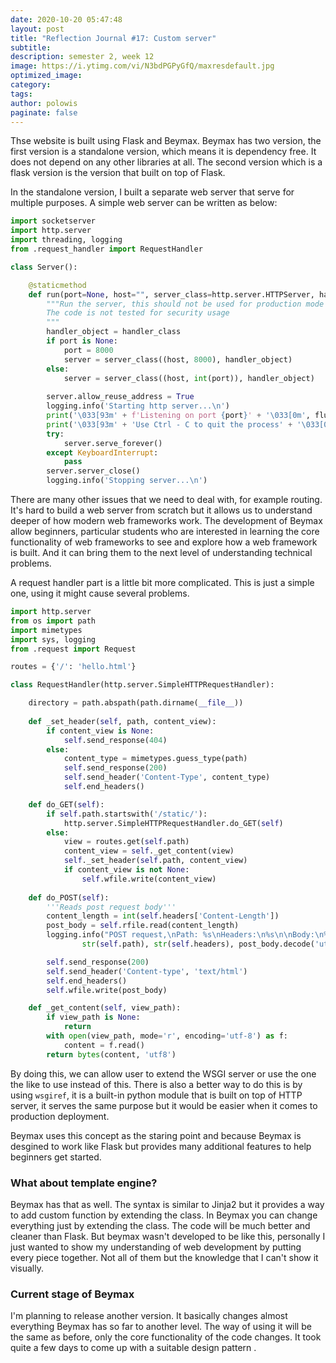 ```yaml
---
date: 2020-10-20 05:47:48
layout: post
title: "Reflection Journal #17: Custom server"
subtitle:
description: semester 2, week 12
image: https://i.ytimg.com/vi/N3bdPGPyGfQ/maxresdefault.jpg
optimized_image:
category:
tags:
author: polowis
paginate: false
---
```


Thse website is built using Flask and Beymax. Beymax has two version, the first version is a standalone version, which means it is dependency free. It does not depend on any other libraries at all. The second version which is a flask version is the version that built on top of Flask. 

In the standalone version, I built a separate web server that serve for multiple purposes. A simple web server can be written as below:

```py
import socketserver
import http.server
import threading, logging
from .request_handler import RequestHandler

class Server():

    @staticmethod
    def run(port=None, host="", server_class=http.server.HTTPServer, handler_class=RequestHandler):
        """Run the server, this should not be used for production mode
        The code is not tested for security usage
        """
        handler_object = handler_class
        if port is None:
            port = 8000
            server = server_class((host, 8000), handler_object)
        else:
            server = server_class((host, int(port)), handler_object)
            
        server.allow_reuse_address = True
        logging.info('Starting http server...\n')
        print('\033[93m' + f'Listening on port {port}' + '\033[0m', flush=True)
        print('\033[93m' + 'Use Ctrl - C to quit the process' + '\033[0m', flush=True)
        try:
            server.serve_forever()
        except KeyboardInterrupt:
            pass
        server.server_close()
        logging.info('Stopping server...\n')
```

There are many other issues that we need to deal with, for example routing. It's hard to build a web server from scratch but it allows us to understand deeper of how modern web frameworks work. The development of Beymax allow beginners, particular students who are interested in learning the core functionality of web frameworks to see and explore how a web framework is built. And it can bring them to the next level of understanding technical problems. 

A request handler part is a little bit more complicated. This is just a simple one, using it might cause several problems. 

```py
import http.server
from os import path
import mimetypes
import sys, logging
from .request import Request

routes = {'/': 'hello.html'}

class RequestHandler(http.server.SimpleHTTPRequestHandler):

    directory = path.abspath(path.dirname(__file__))
    
    def _set_header(self, path, content_view):
        if content_view is None:
            self.send_response(404)
        else:
            content_type = mimetypes.guess_type(path)
            self.send_response(200)
            self.send_header('Content-Type', content_type)
            self.end_headers()

    def do_GET(self):
        if self.path.startswith('/static/'):
            http.server.SimpleHTTPRequestHandler.do_GET(self)
        else:
            view = routes.get(self.path)
            content_view = self._get_content(view)
            self._set_header(self.path, content_view)
            if content_view is not None:
                self.wfile.write(content_view)
    
    def do_POST(self):
        '''Reads post request body'''
        content_length = int(self.headers['Content-Length'])
        post_body = self.rfile.read(content_length)
        logging.info("POST request,\nPath: %s\nHeaders:\n%s\n\nBody:\n%s\n",
                str(self.path), str(self.headers), post_body.decode('utf-8'))

        self.send_response(200)
        self.send_header('Content-type', 'text/html')
        self.end_headers()
        self.wfile.write(post_body)

    def _get_content(self, view_path):
        if view_path is None:
            return 
        with open(view_path, mode='r', encoding='utf-8') as f:
            content = f.read()
        return bytes(content, 'utf8')
```

By doing this, we can allow user to extend the WSGI server or use the one the like to use instead of this. There is also a better way to do this is by using ```wsgiref```, it is a built-in python module that is built on top of HTTP server, it serves the same purpose but it would be easier when it comes to production deployment. 

Beymax uses this concept as the staring point and because Beymax is desgined to work like Flask but provides many additional features to help beginners get started. 

### What about template engine?

Beymax has that as well. The syntax is similar to Jinja2 but it provides a way to add custom function by extending the class. In Beymax you can change everything just by extending the class. The code will be much better and cleaner than Flask. But beymax wasn't developed to be like this, personally I just wanted to show my understanding of web development by putting every piece together. Not all of them but the knowledge that I can't show it visually. 

### Current stage of Beymax

I'm planning to release another version. It basically changes almost everything Beymax has so far to another level. The way of using it will be the same as before, only the core functionality of the code changes. It took quite a few days to come up with a suitable design pattern .